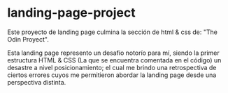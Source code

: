 # landing-page-project

Este proyecto de landing page culmina la sección de html & css de: "The Odin Proyect".

Esta landing page represento un desafio notorío para mí, siendo la primer estructura HTML & CSS (La que se encuentra comentada en el código) un desastre a nivel posicionamiento; el cual me brindo una retrospectiva de ciertos errores cuyos me permitieron abordar la landing page desde una perspectiva distinta.  

